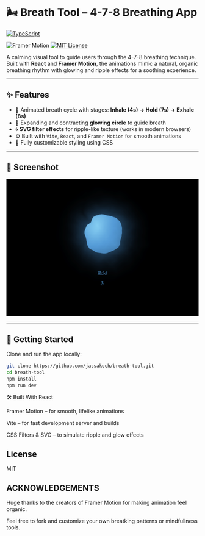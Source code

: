 # 🌬️ Breath Tool – 4-7-8 Breathing App

[![TypeScript](https://img.shields.io/badge/TypeScript-007ACC?style=flat&logo=typescript&logoColor=white)](https://www.typescriptlang.org/)

![Framer Motion](https://img.shields.io/badge/Framer--Motion-%23e86cfc?logo=framer&logoColor=white&style=for-the-badge)
[![MIT License](https://img.shields.io/badge/license-MIT-green.svg)](LICENSE)




A calming visual tool to guide users through the 4-7-8 breathing technique. Built with **React** and **Framer Motion**, the animations mimic a natural, organic breathing rhythm with glowing and ripple effects for a soothing experience.

---

## ✨ Features

- 🌟 Animated breath cycle with stages: **Inhale (4s) → Hold (7s) → Exhale (8s)**
- 💨 Expanding and contracting **glowing circle** to guide breath
- 🌀 **SVG filter effects** for ripple-like texture (works in modern browsers)
- ⚙️ Built with `Vite`, `React`, and `Framer Motion` for smooth animations
- 💅 Fully customizable styling using CSS

---

## 📸 Screenshot

![Screenshot of Breath Tool](./src/assets/breath-screenshot.png)

---

## 🚀 Getting Started

Clone and run the app locally:

```bash
git clone https://github.com/jassakoch/breath-tool.git
cd breath-tool
npm install
npm run dev 
```


🛠️ Built With
React

Framer Motion – for smooth, lifelike animations

Vite – for fast development server and builds

CSS Filters & SVG – to simulate ripple and glow effects


## License
MIT 

## ACKNOWLEDGEMENTS

Huge thanks to the creators of Framer Motion for making animation feel organic.

Feel free to fork and customize your own breatking patterns or mindfullness tools.
